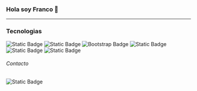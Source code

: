 ### Hola soy Franco 👋



------------

### Tecnologias







![Static Badge](https://img.shields.io/badge/html-white?style=for-the-badge&logo=html5&logoColor=white&labelColor=black&color=orange) ![Static Badge](https://img.shields.io/badge/css-white?style=for-the-badge&logo=css3&logoColor=white&labelColor=black&color=blue) ![Bootstrap Badge](https://img.shields.io/badge/Bootstrap-7952B3?logo=bootstrap&logoColor=fff&labelColor=black&style=for-the-badge) ![Static Badge](https://img.shields.io/badge/javascript-F7DF1E?style=for-the-badge&logo=javascript&logoColor=white&labelColor=black&color=yellow) 
![Static Badge](https://img.shields.io/badge/java-grey?style=for-the-badge&logo=coffeescript&logoColor=white&labelColor=black&color=orange) ![Static Badge](https://img.shields.io/badge/MySQL-4479A1.svg?style=for-the-badge&logo=MySQL&logoColor=white&labelColor=black&color=blue)  
###### Contacto
![Static Badge](https://img.shields.io/badge/LinkedIn-0077B5?style=for-the-badge&logo=linkedin&logoColor=white&labelColor=black&link=https%3A%2F%2Fwww.linkedin.com%2Fin%2Ffrancolens%2F)

<!--
**eelColo/eelColo** is a ✨ _special_ ✨ repository because its `README.md` (this file) appears on your GitHub profile.

Here are some ideas to get you started:

- 🔭 I’m currently working on ...
- 🌱 I’m currently learning ...
- 👯 I’m looking to collaborate on ...
- 🤔 I’m looking for help with ...
- 💬 Ask me about ...
- 📫 How to reach me: ...
- 😄 Pronouns: ...
- ⚡ Fun fact: ...
-->

